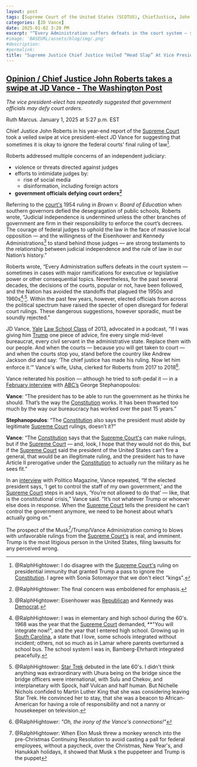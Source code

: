 ```yaml
---
layout: post
tags: [Supreme Court of the United States (SCOTUS), ChiefJustice, John Roberts, vice president-elect, politics]
categories: [JD Vance]
date: 2025-01-02 3:20 PM
excerpt: "“Every Administration suffers defeats in the court system — sometimes in cases with major ramifications for executive or legislative power or other consequential topics. Nevertheless, for the past several decades, the decisions of the courts, popular or not, have been followed, and the Nation has avoided the standoffs that plagued the 1950s and 1960s[^41]<sup>,</sup>[^42]. Within the past few years, however, elected officials from across the political spectrum have raised the specter of open disregard for federal court rulings. These dangerous suggestions, however sporadic, must be soundly rejected.” – John Roberts, Supreme Court Chief Justice"
#image: 'BASEURL/assets/blog/img/.png'
#description:
#permalink:
title: "Supreme Justice Chief Justice Veiled “Head Slap” At Vice President-Elect JD Vance"
---
```



## [Opinion / Chief Justice John Roberts takes a swipe at JD Vance - The Washington Post](https://www.washingtonpost.com/opinions/2025/01/01/roberts-vance-court-orders-trump-constitution/)

*The vice president-elect has repeatedly suggested that government officials may defy court orders.*

Ruth Marcus. January 1, 2025 at 5:27 p.m. EST

Chief Justice John Roberts in his year-end report of the [Supreme Court](http://www.supremecourtus.gov/) took a veiled swipe at vice president-elect JD Vance for suggesting that sometimes it is okay to ignore the federal courts' final ruling of law[^11].

[^11]: @RalphHightower: I do disagree with the [Supreme Court's](https://www.supremecourtus.gov/) ruling on presidential immunity that granted Trump a pass to ignore the [Constitution](https://constitution.congress.gov/constitution/). I agree with Sonia Sotomayor that we don't elect "kings".

Roberts addressed multiple concerns of an independent judiciary:

- violence or threats directed against judges
- efforts to intimidate judges by:
    - rise of social media
    - disinformation, including foreign actors
- **government officials defying court orders[^21]**

[^21]: @RalphHightower: The final concern was emboldened for emphasis.  

Referring to the [court's](http://www.supremecourtus.gov/) 1954 ruling in *Brown v. Board of Education* when southern governors defied the desegragation of public schools, Roberts wrote, “Judicial independence is undermined unless the other branches of government are firm in their responsibility to enforce the court’s decrees. The courage of federal judges to uphold the law in the face of massive local opposition — and the willingness of the Eisenhower and Kennedy Administrations[^31] to stand behind those judges — are strong testaments to the relationship between judicial independence and the rule of law in our Nation’s history.”

[^31]: @RalphHightower: Eisenhower was [Republican](https://www.gop.com/) and Kennedy was [Democrat](https://www.democrats.org/).

Roberts wrote, “Every Administration suffers defeats in the court system — sometimes in cases with major ramifications for executive or legislative power or other consequential topics. Nevertheless, for the past several decades, the decisions of the courts, popular or not, have been followed, and the Nation has avoided the standoffs that plagued the 1950s and 1960s[^41]<sup>,</sup>[^42]. Within the past few years, however, elected officials from across the political spectrum have raised the specter of open disregard for federal court rulings. These dangerous suggestions, however sporadic, must be soundly rejected.”

[^41]: @RalphHightower: I was in elementary and high school during the 60's. 1968 was the year that the [Supreme Court](http://www.supremecourtus.gov/) demanded, **"You will integrate now!", and the year that I entered high school. Growing up in [South Carolina](https://www.sc.gov/), a state that I love, some schools integrated without incident; others, not so much as in Lamar where parents overturned a school bus. The school system I was in, Bamberg-Ehrhardt integrated peacefully. 

[^42]: @RalphHightower: [Star Trek](https://www.startrek.com/) debuted in the late 60's. I didn't think anything was extraordinary with Uhura being on the bridge since the bridge officers were international, with Sulu and Chekov, and interplanetary with Spock, half Vulcan and half human. But Nichelle Nichols confided to Martin Luther King that she was considering leaving Star Trek. He convinced her to stay, that she was a beacon to African-American for having a role of responsibility and not a nanny or housekeeper on television. 

JD Vance, [Yale](https://www.yale.edu/) [Law School Class](https://law.yale.edu/) of 2013, advocated in a podcast, “If I was giving him [Trump](https://www.whitehouse.gov/) one piece of advice, fire every single mid-level bureaucrat, every civil servant in the administrative state. Replace them with our people. And when the courts — because you will get taken to court — and when the courts stop you, stand before the country like Andrew Jackson did and say: ‘The chief justice has made his ruling. Now let him enforce it.’” Vance's wife, Usha, clerked for Roberts from 2017 to 2018[^51].

[^51]: @RalphHightower: *"Oh, the irony of the Vance's connections!"*

Vance reiterated his position — although he tried to soft-pedal it — in a [February interview](https://abcnews.go.com/Politics/week-transcript-2-4-24-white-house-national/story?id=106926540) with [ABC’s](https://abcnews.go.com/) George Stephanopoulos:

**Vance**: “The president has to be able to run the government as he thinks he should. That’s the way the [Constitution](https://constitution.congress.gov/constitution/) works. It has been thwarted too much by the way our bureaucracy has worked over the past 15 years.”

**Stephanopoulos**: “The [Constitution](https://constitution.congress.gov/constitution/) also says the president must abide by legitimate [Supreme Court](https://www.supremecourtus.gov/) rulings, doesn’t it?”

**Vance**: “The [Constitution](https://constitution.congress.gov/constitution/) says that the [Supreme Court's](http://www.supremecourtus.gov/) can make rulings, but if the [Supreme Court](https://www.supremecourtus.gov/) — and, look, I hope that they would not do this, but if the [Supreme Court](https://www.supremecourtus.gov/) said the president of the United States can’t fire a general, that would be an illegitimate ruling, and the president has to have Article II prerogative under the [Constitution](https://constitution.congress.gov/constitution/) to actually run the military as he sees fit.”

In an [interview](https://www.politico.com/news/magazine/2024/03/15/mr-maga-goes-to-washington-00147054) with Politico Magazine, Vance repeated, “If the elected president says, ‘I get to control the staff of my own government,’ and the [Supreme Court](https://www.supremecourtus.gov/) steps in and says, ‘You’re not allowed to do that’ — like, that is the constitutional crisis,” Vance said. “It’s not whatever Trump or whoever else does in response. When the [Supreme Court](https://www.supremecourtus.gov/) tells the president he can’t control the government anymore, we need to be honest about what’s actually going on.”

The prospect of the Musk[^111]/Trump/Vance Administration coming to blows with unfavorable rulings from the [Supreme Court's](https://www.supremecourtus.gov/) is real, and imminent. Trump is the most litigious person in the United States, filing lawsuits for any perceived wrong.

[^111]: @RalphHightower: When Elon Musk threw a monkey wrench into the pre-Christmas Continuing Resolution to avoid casting a pall for federal employees, without a paycheck, over the Christmas, New Year's, and Hanukkah holidays, it showed that Musk s the puppeteer and Trump is the puppet

